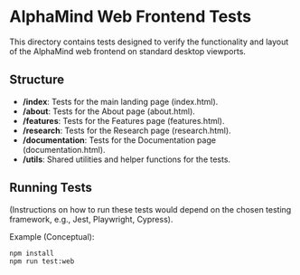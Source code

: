# AlphaMind Web Frontend Tests

This directory contains tests designed to verify the functionality and layout of the AlphaMind web frontend on standard desktop viewports.

## Structure

- **/index**: Tests for the main landing page (index.html).
- **/about**: Tests for the About page (about.html).
- **/features**: Tests for the Features page (features.html).
- **/research**: Tests for the Research page (research.html).
- **/documentation**: Tests for the Documentation page (documentation.html).
- **/utils**: Shared utilities and helper functions for the tests.

## Running Tests

(Instructions on how to run these tests would depend on the chosen testing framework, e.g., Jest, Playwright, Cypress).

Example (Conceptual):
```bash
npm install
npm run test:web
```

